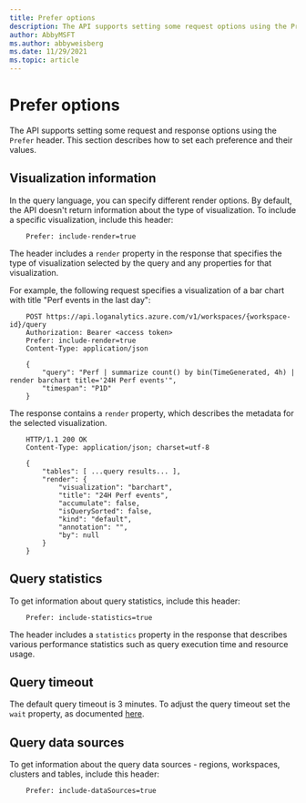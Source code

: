 ```yaml
---
title: Prefer options
description: The API supports setting some request options using the Prefer header. This section describes how to set each preference and their values.
author: AbbyMSFT
ms.author: abbyweisberg
ms.date: 11/29/2021
ms.topic: article
---
```

# Prefer options

The API supports setting some request and response options using the `Prefer` header. This section describes how to set each preference and their values.

## Visualization information

In the query language, you can specify different render options. By default, the API doesn't return information about the type of visualization. To include a specific visualization, include this header:

```
    Prefer: include-render=true
```

The header includes a `render` property in the response that specifies the type of visualization selected by the query and any properties for that visualization.

For example, the following request specifies a visualization of a bar chart with title "Perf events in the last day":

```
    POST https://api.loganalytics.azure.com/v1/workspaces/{workspace-id}/query
    Authorization: Bearer <access token>
    Prefer: include-render=true
    Content-Type: application/json
    
    {
        "query": "Perf | summarize count() by bin(TimeGenerated, 4h) | render barchart title='24H Perf events'",
        "timespan": "P1D"
    }
```

The response contains a `render` property, which describes the metadata for the selected visualization.

```
    HTTP/1.1 200 OK
    Content-Type: application/json; charset=utf-8
    
    {
        "tables": [ ...query results... ],
        "render": {
            "visualization": "barchart",
            "title": "24H Perf events",
            "accumulate": false,
            "isQuerySorted": false,
            "kind": "default",
            "annotation": "",
            "by": null
        }
    }
```

## Query statistics

To get information about query statistics, include this header:

```
    Prefer: include-statistics=true
```

The header includes a `statistics` property in the response that describes various performance statistics such as query execution time and resource usage.

## Query timeout
The default query timeout is 3 minutes. To adjust the query timeout set the `wait` property, as documented [here](timeouts.md). 

## Query data sources
To get information about the query data sources - regions, workspaces, clusters and tables, include this header:

```
    Prefer: include-dataSources=true
```

